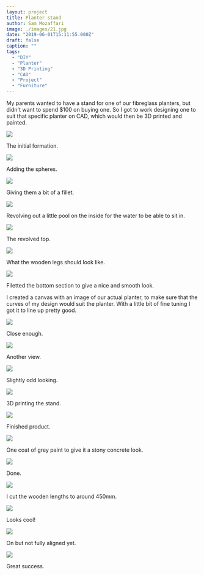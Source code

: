 ```yaml
---
layout: project
title: Planter stand
author: Sam Mozaffari
image: ./images/21.jpg
date: "2019-06-01T15:11:55.000Z"
draft: false
caption: ""
tags: 
  - "DIY"
  - "Planter"
  - "3D Printing"
  - "CAD"
  - "Project"
  - "Furniture"
---
```



My parents wanted to have a stand for one of our fibreglass planters, but didn't want to spend $100 on buying one. So I got to work designing one to suit that specific planter on CAD, which would then be 3D printed and painted.


![](./images/1.png)

The initial formation.

![](./images/2.jpg)

Adding the spheres.

![](./images/3.png)

Giving them a bit of a fillet.

![](./images/4.png)

Revolving out a little pool on the inside for the water to be able to sit in.

![](./images/5.png)

The revolved top.

![](./images/6.png)

What the wooden legs should look like.

![](./images/7.png)

Filetted the bottom section to give a nice and smooth look.

I created a canvas with an image of our actual planter, to make sure that the curves of my design would suit the planter. With a little bit of fine tuning I got it to line up pretty good.


![](./images/8.png)

Close enough.

![](./images/9.png)

Another view.

![](./images/10.png)

Slightly odd looking.

![](./images/11.jpg)

3D printing the stand.

![](./images/12.jpg)

Finished product.


![](./images/16.jpg)

One coat of grey paint to give it a stony concrete look.

![](./images/14.jpg)

Done.

![](./images/17.jpg)

I cut the wooden lengths to around 450mm.

![](./images/18.jpg)

Looks cool!

![](./images/19.jpg)

On but not fully aligned yet.

![](./images/20.jpg)

Great success.

